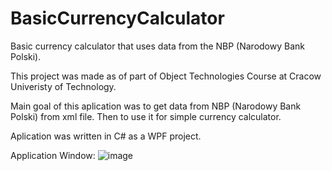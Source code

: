 # BasicCurrencyCalculator

Basic currency calculator that uses data from the NBP (Narodowy Bank Polski).

This project was made as of part of Object Technologies Course at Cracow Univeristy of Technology.

Main goal of this aplication was to get data from NBP (Narodowy Bank Polski) from xml file.
Then to use it for simple currency calculator.

Aplication was written in C# as a WPF project.

Application Window:
![image](https://user-images.githubusercontent.com/65349462/111815569-1e737d80-88dc-11eb-8490-1d45fbb0ea86.png)

